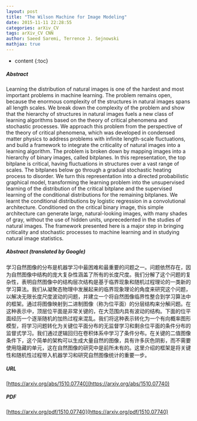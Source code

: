 ```yaml
---
layout: post
title: "The Wilson Machine for Image Modeling"
date: 2015-11-11 22:28:55
categories: arXiv_CV
tags: arXiv_CV CNN
author: Saeed Saremi, Terrence J. Sejnowski
mathjax: true
---
```


* content
{:toc}

##### Abstract
Learning the distribution of natural images is one of the hardest and most important problems in machine learning. The problem remains open, because the enormous complexity of the structures in natural images spans all length scales. We break down the complexity of the problem and show that the hierarchy of structures in natural images fuels a new class of learning algorithms based on the theory of critical phenomena and stochastic processes. We approach this problem from the perspective of the theory of critical phenomena, which was developed in condensed matter physics to address problems with infinite length-scale fluctuations, and build a framework to integrate the criticality of natural images into a learning algorithm. The problem is broken down by mapping images into a hierarchy of binary images, called bitplanes. In this representation, the top bitplane is critical, having fluctuations in structures over a vast range of scales. The bitplanes below go through a gradual stochastic heating process to disorder. We turn this representation into a directed probabilistic graphical model, transforming the learning problem into the unsupervised learning of the distribution of the critical bitplane and the supervised learning of the conditional distributions for the remaining bitplanes. We learnt the conditional distributions by logistic regression in a convolutional architecture. Conditioned on the critical binary image, this simple architecture can generate large, natural-looking images, with many shades of gray, without the use of hidden units, unprecedented in the studies of natural images. The framework presented here is a major step in bringing criticality and stochastic processes to machine learning and in studying natural image statistics.

##### Abstract (translated by Google)
学习自然图像的分布是机器学习中最困难和最重要的问题之一。问题依然存在，因为自然图像中结构的庞大复杂性涵盖了所有的长度尺度。我们分解了这个问题的复杂性，表明自然图像中的结构层次结构是基于临界现象和随机过程理论的一类新的学习算法。我们从凝聚态物理中发展起来的临界现象理论的角度来研究这个问题，以解决无限长度尺度波动的问题，并建立一个将自然图像临界性整合到学习算法中的框架。通过将图像映射到二进制图像（称为位平面）的分层结构来分解问题。在这种表示中，顶层位平面是非常关键的，在大范围内具有波动的结构。下面的位平面经历一个逐渐随机的加热过程来混乱。我们将这种表示转化为一个有向概率图形模型，将学习问题转化为关键位平面分布的无监督学习和剩余位平面的条件分布的监督式学习。我们通过逻辑回归在卷积体系中学习了条件分布。在关键的二值图像条件下，这个简单的架构可以生成大量自然的图像，具有许多灰色阴影，而不需要使用隐藏的单元，这在自然图像的研究中是前所未有的。这里介绍的框架是将关键性和随机性过程带入机器学习和研究自然图像统计的重要一步。

##### URL
[https://arxiv.org/abs/1510.07740](https://arxiv.org/abs/1510.07740)

##### PDF
[https://arxiv.org/pdf/1510.07740](https://arxiv.org/pdf/1510.07740)


